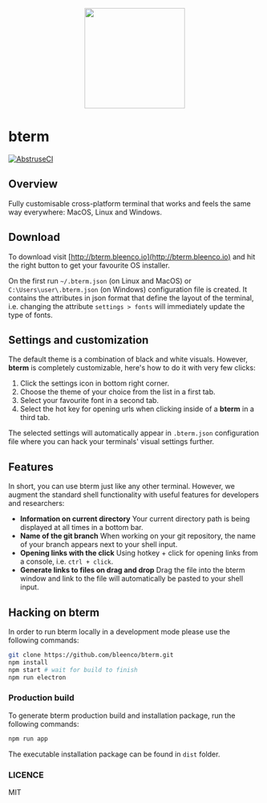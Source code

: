 <p align="center">
  <img src="https://user-images.githubusercontent.com/1796022/29952997-394c61f6-8ecd-11e7-8962-25ebe788b89c.png" width="200">
</p>

# bterm

[![AbstruseCI](https://abstruse.bleenco.io/badge/2)](https://abstruse.bleenco.io/repo/2)

## Overview
Fully customisable cross-platform terminal that works and feels the same way everywhere: MacOS, Linux and Windows.

## Download
To download visit
[http://bterm.bleenco.io](http://bterm.bleenco.io) and hit the right button to get your favourite OS installer.

On the first run `~/.bterm.json` (on Linux and MacOS) or `C:\Users\user\.bterm.json` (on Windows) configuration file is created. It contains the attributes in json format that define the layout of the terminal, i.e. changing the attribute `settings > fonts` will immediately update the type of fonts.

## Settings and customization
The default theme is a combination of black and white visuals. However, **bterm** is completely customizable, here's how to do it with very few clicks:

1. Click the settings icon in bottom right corner.
2. Choose the theme of your choice from the list in a first tab.
3. Select your favourite font in a second tab.
4. Select the hot key for opening urls when clicking inside of a **bterm** in a third tab.

The selected settings will automatically appear in `.bterm.json` configuration file where you can hack your terminals' visual settings further.

## Features
In short, you can use bterm just like any other terminal. However, we augment the standard shell functionality with useful features for developers and researchers:
* **Information on current directory**
  Your current directory path is being displayed at all times in a bottom bar.
* **Name of the git branch**
  When working on your git repository, the name of your branch appears next to your shell input.
* **Opening links with the click**
  Using hotkey + click for opening links from a console, i.e. `ctrl + click`.
* **Generate links to files on drag and drop**
Drag the file into the bterm window and link to the file will automatically be pasted to your shell input.


## Hacking on bterm
In order to run bterm locally in a development mode please use the following commands:

```sh
git clone https://github.com/bleenco/bterm.git
npm install
npm start # wait for build to finish
npm run electron
```

### Production build
To generate bterm production build and installation package, run the following commands:

```sh
npm run app
```
The executable installation package can be found in `dist` folder.

### LICENCE

MIT

